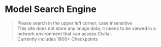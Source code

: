 # Model Search Engine
  
> Please search in the upper left corner, case insensitive  
> This site does not store any image data, it needs to be viewed in a network environment that can access Civitai.  
> Currently includes 1800+ Checkpoints  
